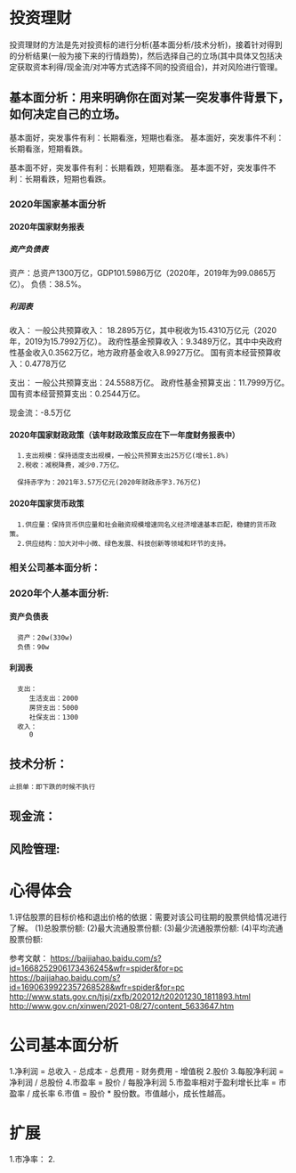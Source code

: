 # 投资理财
   投资理财的方法是先对投资标的进行分析(基本面分析/技术分析)，接着针对得到的分析结果(一般为接下来的行情趋势)，然后选择自己的立场(其中具体又包括决定获取资本利得/现金流/对冲等方式选择不同的投资组合)，并对风险进行管理。
## 基本面分析：用来明确你在面对某一突发事件背景下，如何决定自己的立场。
   基本面好，突发事件有利：长期看涨，短期也看涨。
   基本面好，突发事件不利：长期看涨，短期看跌。
   
   基本面不好，突发事件有利：长期看跌，短期看涨。
   基本面不好，突发事件不利：长期看跌，短期也看跌。

   ### 2020年国家基本面分析
   #### 2020年国家财务报表
   ##### 资产负债表
   资产：总资产1300万亿，GDP101.5986万亿（2020年，2019年为99.0865万亿）。
   负债：38.5%。

   ##### 利润表
   收入：
      一般公共预算收入： 18.2895万亿，其中税收为15.4310万亿元（2020年，2019为15.7992万亿）。
      政府性基金预算收入：9.3489万亿，其中中央政府性基金收入0.3562万亿，地方政府基金收入8.9927万亿。
      国有资本经营预算收入：0.4778万亿

   支出：
      一般公共预算支出：24.5588万亿。
      政府性基金预算支出：11.7999万亿。
      国有资本经营预算支出：0.2544万亿。

   现金流：-8.5万亿   

   #### 2020年国家财政政策（该年财政政策反应在下一年度财务报表中）
      1.支出规模：保持适度支出规模，一般公共预算支出25万亿(增长1.8%)
      2.税收：减税降费，减少0.7万亿。

      保持赤字为：2021年3.57万亿元(2020年财政赤字3.76万亿) 
      
   #### 2020年国家货币政策     
      1.供应量：保持货币供应量和社会融资规模增速同名义经济增速基本匹配，稳健的货币政策。
      2.供应结构：加大对中小微、绿色发展、科技创新等领域和环节的支持。
   ### 相关公司基本面分析：

   ### 2020年个人基本面分析:
   #### 资产负债表
      资产：20w(330w)
      负债：90w
   #### 利润表
      支出：
         生活支出：2000
         房贷支出：5000
         社保支出：1300
      收入：
         0   
## 技术分析：
    止损单：即下跌的时候不执行
    
## 现金流：

## 风险管理:

# 心得体会
1.评估股票的目标价格和退出价格的依据：需要对该公司往期的股票供给情况进行了解。
  (1)总股票份额:
  (2)最大流通股票份额:
  (3)最少流通股票份额:
  (4)平均流通股票份额:

参考文献：
  https://baijiahao.baidu.com/s?id=1668252906173436245&wfr=spider&for=pc
  https://baijiahao.baidu.com/s?id=1690639922357268528&wfr=spider&for=pc
  http://www.stats.gov.cn/tjsj/zxfb/202012/t20201230_1811893.html
  http://www.gov.cn/xinwen/2021-08/27/content_5633647.htm
# 公司基本面分析
1.净利润 = 总收入 - 总成本 - 总费用 - 财务费用 - 增值税 
2.股价
3.每股净利润 = 净利润 / 总股份
4.市盈率 = 股价 / 每股净利润
5.市盈率相对于盈利增长比率 = 市盈率 / 成长率
6.市值 = 股价 * 股份数。市值越小，成长性越高。

# 扩展
1.市净率：
2.